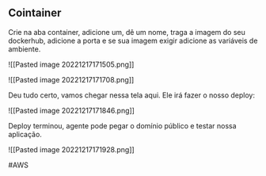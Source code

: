 
## Cointainer

Crie na aba container, adicione um, dê um nome, traga a imagem do seu dockerhub, adicione a porta e se sua imagem exigir adicione as variáveis de ambiente. 

![[Pasted image 20221217171505.png]]

![[Pasted image 20221217171708.png]]

Deu tudo certo, vamos chegar nessa tela aqui. Ele irá fazer o nosso deploy:

![[Pasted image 20221217171846.png]]

Deploy terminou, agente pode pegar o domínio público e testar nossa aplicação.

![[Pasted image 20221217171928.png]]

#AWS 